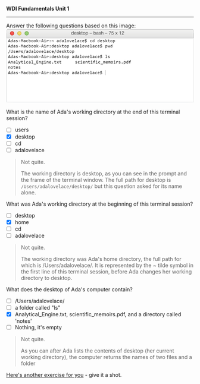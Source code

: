 **WDI Fundamentals Unit 1**

---

Answer the following questions based on this image: ![:image](../assets/chapter1/quiz2.gif)

What is the name of Ada's working directory at the end of this terminal session?

- [ ] users
- [x] desktop
- [ ] cd
- [ ] adalovelace

> Not quite.
>
> The working directory is desktop, as you can see in the prompt and the frame of the terminal window. The full path for desktop is `/Users/adalovelace/desktop/` but this question asked for its name alone.

What was Ada's working directory at the beginning of this terminal session?

- [ ] desktop
- [x] home
- [ ] cd
- [ ] adalovelace

> Not quite.
>
> The working directory was Ada's home directory, the full path for which is /Users/adalovelace/. It is represented by the ~ tilde symbol in the first line of this terminal session, before Ada changes her working directory to desktop.

What does the desktop of Ada's computer contain?

- [ ] /Users/adalovelace/
- [ ] a folder called "ls"
- [x] Analytical_Engine.txt, scientific_memoirs.pdf, and a directory called 'notes'
- [ ] Nothing, it's empty

> Not quite.
>
> As you can after Ada lists the contents of desktop (her current working directory), the computer returns the names of two files and a folder

[Here's another exercise for you](07_exercise.md) - give it a shot.
